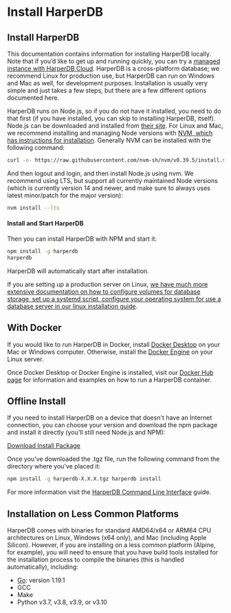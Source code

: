 # Install HarperDB

## Install HarperDB

This documentation contains information for installing HarperDB locally. Note that if you’d like to get up and running quickly, you can try a [managed instance with HarperDB Cloud](https://studio.harperdb.io/sign-up). HarperDB is a cross-platform database; we recommend Linux for production use, but HarperDB can run on Windows and Mac as well, for development purposes. Installation is usually very simple and just takes a few steps, but there are a few different options documented here.

HarperDB runs on Node.js, so if you do not have it installed, you need to do that first (if you have installed, you can skip to installing HarperDB, itself). Node.js can be downloaded and installed from [their site](https://nodejs.org/). For Linux and Mac, we recommend installing and managing Node versions with [NVM, which has instructions for installation](https://github.com/nvm-sh/nvm). Generally NVM can be installed with the following command:

```bash
curl -o- https://raw.githubusercontent.com/nvm-sh/nvm/v0.39.5/install.sh | bash
```

And then logout and login, and then install Node.js using nvm. We recommend using LTS, but support all currently maintained Node versions (which is currently version 14 and newer, and make sure to always uses latest minor/patch for the major version):

```bash
nvm install --lts
```

#### Install and Start HarperDB <a href="#install" id="install"></a>

Then you can install HarperDB with NPM and start it:

```bash
npm install -g harperdb
harperdb
```

HarperDB will automatically start after installation.

If you are setting up a production server on Linux, [we have much more extensive documentation on how to configure volumes for database storage, set up a systemd script, configure your operating system for use a database server in our linux installation guide](linux.md).

## With Docker

If you would like to run HarperDB in Docker, install [Docker Desktop](https://docs.docker.com/desktop/) on your Mac or Windows computer. Otherwise, install the [Docker Engine](https://docs.docker.com/engine/install/) on your Linux server.

Once Docker Desktop or Docker Engine is installed, visit our [Docker Hub page](https://hub.docker.com/r/harperdb/harperdb) for information and examples on how to run a HarperDB container.

## Offline Install

If you need to install HarperDB on a device that doesn't have an Internet connection, you can choose your version and download the npm package and install it directly (you’ll still need Node.js and NPM):

[Download Install Package](https://products-harperdb-io.s3.us-east-2.amazonaws.com/index.html)

Once you’ve downloaded the .tgz file, run the following command from the directory where you’ve placed it:

```bash
npm install -g harperdb-X.X.X.tgz harperdb install
```

For more information visit the [HarperDB Command Line Interface](../../deployments/harperdb-cli.md) guide.

## Installation on Less Common Platforms

HarperDB comes with binaries for standard AMD64/x64 or ARM64 CPU architectures on Linux, Windows (x64 only), and Mac (including Apple Silicon). However, if you are installing on a less common platform (Alpine, for example), you will need to ensure that you have build tools installed for the installation process to compile the binaries (this is handled automatically), including:

* [Go](https://go.dev/dl/): version 1.19.1
* GCC
* Make
* Python v3.7, v3.8, v3.9, or v3.10
